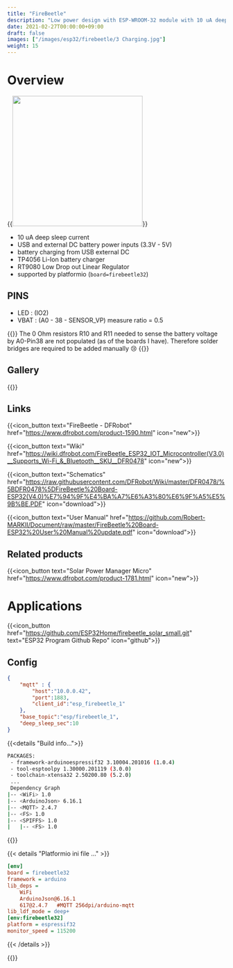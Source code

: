 ```yaml
---
title: "FireBeetle"
description: "Low power design with ESP-WROOM-32 module with 10 uA deep sleep"
date: 2021-02-27T00:00:00+09:00
draft: false
images: ["/images/esp32/firebeetle/3 Charging.jpg"]
weight: 15
---
```

# Overview
{{<image src="/images/esp32/firebeetle_board.png" width="300" >}}

* 10 uA deep sleep current
* USB and external DC battery power inputs (3.3V - 5V)
* battery charging from USB external DC
* TP4056 Li-Ion battery charger
* RT9080 Low Drop out Linear Regulator
* supported by platformio (`board=firebeetle32`)

## PINS
* LED : (IO2)
* VBAT : (A0 - 38 - SENSOR_VP) measure ratio = 0.5

{{<hint danger>}}
The 0 Ohm resistors R10 and R11 needed to sense the battery voltage by A0-Pin38 are not populated (as of the boards I have). Therefore solder bridges are required to be added manually 😢
{{</hint>}}
## Gallery

{{<gallery dir="/images/esp32/firebeetle/" />}}

## Links
{{<icon_button text="FireBeetle - DFRobot" href="https://www.dfrobot.com/product-1590.html" icon="new">}}

{{<icon_button text="Wiki" href="https://wiki.dfrobot.com/FireBeetle_ESP32_IOT_Microcontroller(V3.0)__Supports_Wi-Fi_&_Bluetooth__SKU__DFR0478" icon="new">}}

{{<icon_button text="Schematics" href="https://raw.githubusercontent.com/DFRobot/Wiki/master/DFR0478/%5BDFR0478%5DFireBeetle%20Board-ESP32(V4.0)%E7%94%9F%E4%BA%A7%E6%A3%80%E6%9F%A5%E5%9B%BE.PDF" icon="download">}}

{{<icon_button text="User Manual" href="https://github.com/Robert-MARKII/Document/raw/master/FireBeetle%20Board-ESP32%20User%20Manual%20update.pdf" icon="download">}}

## Related products


{{<icon_button text="Solar Power Manager Micro" href="https://www.dfrobot.com/product-1781.html" icon="new">}}

# Applications

{{<icon_button href="https://github.com/ESP32Home/firebeetle_solar_small.git" text="ESP32 Program Github Repo" icon="github">}}

## Config
```json
{
    "mqtt" : {
        "host":"10.0.0.42",
        "port":1883,
        "client_id":"esp_firebeetle_1"
    },
    "base_topic":"esp/firebeetle_1",
    "deep_sleep_sec":10
}
```

{{<details "Build info...">}}
```bash
PACKAGES:
 - framework-arduinoespressif32 3.10004.201016 (1.0.4)
 - tool-esptoolpy 1.30000.201119 (3.0.0)
 - toolchain-xtensa32 2.50200.80 (5.2.0)
 ...
 Dependency Graph
|-- <WiFi> 1.0
|-- <ArduinoJson> 6.16.1
|-- <MQTT> 2.4.7        
|-- <FS> 1.0
|-- <SPIFFS> 1.0        
|   |-- <FS> 1.0   
```
{{</details>}}

{{< details "Platformio ini file ..." >}}
```ini
[env]
board = firebeetle32
framework = arduino
lib_deps =
    WiFi
    ArduinoJson@6.16.1
    617@2.4.7   #MQTT 256dpi/arduino-mqtt
lib_ldf_mode = deep+
[env:firebeetle32]
platform = espressif32
monitor_speed = 115200
```
{{< /details >}}

{{<gallery dir="/images/esp32/firebeetle/" />}}
